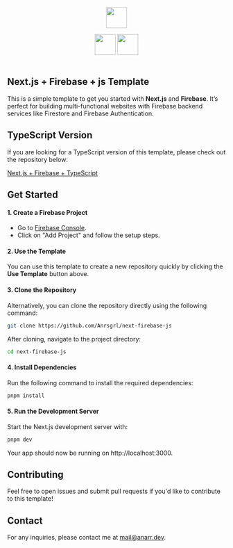 <div align="center">
<img src="https://uxwing.com/wp-content/themes/uxwing/download/brands-and-social-media/nextjs-icon.png" alt="" height="48" width="48" />
  <p></p>
<img src="https://cdn4.iconfinder.com/data/icons/google-i-o-2016/512/google_firebase-2-512.png" alt="" height="48"  />
<img src="https://img.icons8.com/color/512/javascript.png" alt="" height="48" width="48"  />
</div>
<div align="center">
<img src="https://img.shields.io/badge/Next.js-15.1.6-blue" alt="" />
<img src="https://img.shields.io/badge/React-19.0.0-blue" alt="" />
<img src="https://img.shields.io/badge/Firebase-11.2.0-blue" alt="" />
</div>

## Next.js + Firebase + js Template

This is a simple template to get you started with **Next.js** and **Firebase**. It’s perfect for building multi-functional websites with Firebase backend services like Firestore and Firebase Authentication.

## TypeScript Version
If you are looking for a TypeScript version of this template, please check out the repository below:

[Next.js + Firebase + TypeScript](https://github.com/Anrsgrl/next-firebase-ts)

## Get Started

#### 1. Create a Firebase Project
- Go to [Firebase Console](https://console.firebase.google.com/).
- Click on "Add Project" and follow the setup steps.

#### 2. Use the Template
You can use this template to create a new repository quickly by clicking the **Use Template** button above.

#### 3. Clone the Repository

Alternatively, you can clone the repository directly using the following command:

```bash
git clone https://github.com/Anrsgrl/next-firebase-js
```
After cloning, navigate to the project directory:
```bash
cd next-firebase-js
```

#### 4. Install Dependencies
Run the following command to install the required dependencies:
```bash
pnpm install
```

#### 5. Run the Development Server
Start the Next.js development server with:
```bash
pnpm dev
```
Your app should now be running on http://localhost:3000.

## Contributing
Feel free to open issues and submit pull requests if you'd like to contribute to this template!

## Contact
For any inquiries, please contact me at mail@anarr.dev.

